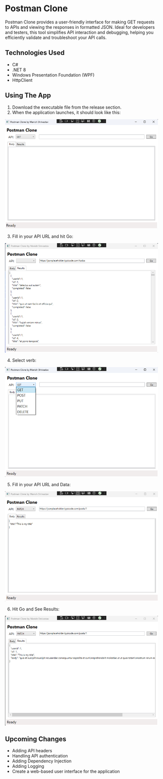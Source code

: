# Postman Clone
Postman Clone provides a user-friendly interface for making GET requests to APIs and viewing the responses in formatted JSON. Ideal for developers and testers, this tool simplifies API interaction and debugging, helping you efficiently validate and troubleshoot your API calls.

## Technologies Used
* C#
* .NET 8
* Windows Presentation Foundation (WPF)
* HttpClient

## Using The App
1. Download the executable file from the release section.
2. When the application launches, it should look like this:

![Postman Clone App ready to run](images/Screenshot1.png "Ready to Run")

3. Fill in your API URL and hit Go:

![Postman Clone App results](images/Screenshot2.png "Run Results")

4. Select verb:

![Postman Clone Select Verb](images/Screenshot3.png "Select Verb")

5. Fill in your API URL and Data:

![Postman Clone App provide URL and data](images/Screenshot4.png "Provide link and data")

6. Hit Go and See Results:

![Result](images/Screenshot5.png "Results")

## Upcoming Changes
* Adding API headers
* Handling API authentication
* Adding Dependency Injection
* Adding Logging
* Create a web-based user interface for the application
